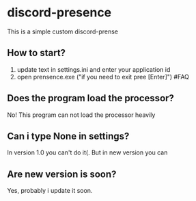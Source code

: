 # discord-presence
This is a simple custom discord-prense
## How to start?
1. update text in settings.ini and enter your application id
2. open prensence.exe ("if you need to exit pree [Enter]")
#FAQ
## Does the program load the processor?
No! This program can not load the processor heavily
## Can i type None in settings?
In version 1.0 you can't do it(. But in new version you can
## Are new version is soon?
Yes, probably i update it soon.
